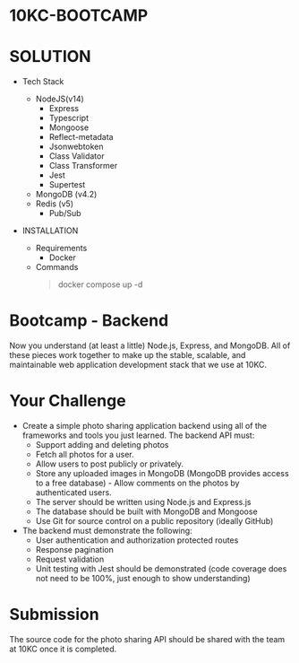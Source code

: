 # 10KC-BOOTCAMP

# SOLUTION

- Tech Stack

  - NodeJS(v14)
    - Express
    - Typescript
    - Mongoose
    - Reflect-metadata
    - Jsonwebtoken
    - Class Validator
    - Class Transformer
    - Jest
    - Supertest
  - MongoDB (v4.2)
  - Redis (v5)
    - Pub/Sub

- INSTALLATION
  - Requirements
    - Docker
  - Commands
    > docker compose up -d

# Bootcamp - Backend

Now you understand (at least a little) Node.js, Express, and MongoDB. All of these pieces work together to make up the stable, scalable, and maintainable web application development stack that we use at 10KC.

# Your Challenge

- Create a simple photo sharing application backend using all of the frameworks and tools you just learned. The backend API must:
  - Support adding and deleting photos
  - Fetch all photos for a user.
  - Allow users to post publicly or privately.
  - Store any uploaded images in MongoDB (MongoDB provides access to a free database) - Allow comments on the photos by authenticated users.
  - The server should be written using Node.js and Express.js
  - The database should be built with MongoDB and Mongoose
  - Use Git for source control on a public repository (ideally GitHub)
- The backend must demonstrate the following:
  - User authentication and authorization protected routes
  - Response pagination
  - Request validation
  - Unit testing with Jest should be demonstrated (code coverage does not need to be 100%, just enough to show understanding)

# Submission

The source code for the photo sharing API should be shared with the team at 10KC once it is completed.